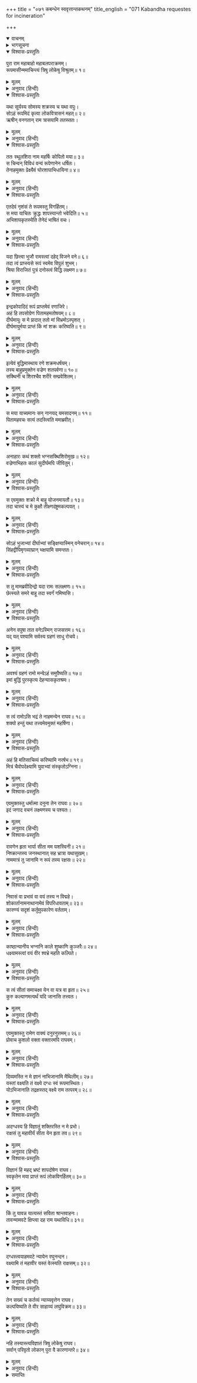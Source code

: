 +++
title = "०७१ कबन्धेन स्ववृत्तान्तकथनम्"
title_english = "071 Kabandha requestes for incineration"

+++
<details open><summary>वाचनम्</summary>
<div caption="श्रीराम-हरिसीताराममूर्ति-घनपाठिभ्यां वचनम्" class="audioEmbed" src="https://archive.org/download/Ramayana-recitation-Sriram-harisItArAmamUrti-Ghanapaati-v2/Kanda_3/Kanda_3_ARK-071-Kabandhena_Swa_Vruththantha_Kathanam.mp3"></div>
</details>

<details><summary>भागसूचना</summary>

71. कबन्धकी आत्मकथा, अपने शरीरका दाह हो जानेपर उसका श्रीरामको सीताके अन्वेषणमें सहायता देनेका आश्वासन
</details>

<details open><summary>विश्वास-प्रस्तुतिः</summary>

पुरा राम महाबाहो महाबलपराक्रमम्।  
रूपमासीन्ममाचिन्त्यं त्रिषु लोकेषु विश्रुतम्॥ १॥
</details>

<details><summary>मूलम्</summary>

पुरा राम महाबाहो महाबलपराक्रमम्।  
रूपमासीन्ममाचिन्त्यं त्रिषु लोकेषु विश्रुतम्॥ १॥
</details>

<details><summary>अनुवाद (हिन्दी)</summary>

‘महाबाहु श्रीराम! पूर्वकालमें मेरा रूप महान् बलपराक्रमसे सम्पन्न, अचिन्त्य तथा तीनों लोकोंमें विख्यात था॥ १॥
</details>

<details open><summary>विश्वास-प्रस्तुतिः</summary>

यथा सूर्यस्य सोमस्य शक्रस्य च यथा वपुः।  
सोऽहं रूपमिदं कृत्वा लोकवित्रासनं महत्॥ २॥  
ऋषीन् वनगतान् राम त्रासयामि ततस्ततः।
</details>

<details><summary>मूलम्</summary>

यथा सूर्यस्य सोमस्य शक्रस्य च यथा वपुः।  
सोऽहं रूपमिदं कृत्वा लोकवित्रासनं महत्॥ २॥  
ऋषीन् वनगतान् राम त्रासयामि ततस्ततः।
</details>

<details><summary>अनुवाद (हिन्दी)</summary>

‘सूर्य, चन्द्रमा और इन्द्रका शरीर जैसा तेजस्वी है, वैसा ही मेरा भी था। ऐसा होनेपर भी मैं लोगोंको भयभीत करनेवाले इस अत्यन्त भयंकर राक्षसरूपको धारण करके इधर-उधर घूमता और वनमें रहनेवाले ऋषियोंको डराया करता था॥ २ १/२॥
</details>

<details open><summary>विश्वास-प्रस्तुतिः</summary>

ततः स्थूलशिरा नाम महर्षिः कोपितो मया॥ ३॥  
स चिन्वन् विविधं वन्यं रूपेणानेन धर्षितः।  
तेनाहमुक्तः प्रेक्ष्यैवं घोरशापाभिधायिना॥ ४॥
</details>

<details><summary>मूलम्</summary>

ततः स्थूलशिरा नाम महर्षिः कोपितो मया॥ ३॥  
स चिन्वन् विविधं वन्यं रूपेणानेन धर्षितः।  
तेनाहमुक्तः प्रेक्ष्यैवं घोरशापाभिधायिना॥ ४॥
</details>

<details><summary>अनुवाद (हिन्दी)</summary>

अपने इस बर्तावसे एक दिन मैंने स्थूलशिरा नामक महर्षिको कुपित कर दिया। वे नाना प्रकारके जंगली फल-मूल आदिका संचय कर रहे थे, उसी समय मैंने उन्हें इस राक्षसरूपसे डरा दिया। मुझे ऐसे विकट रूपमें देखकर उन्होंने घोर शाप देते हुए कहा—॥ ३-४॥
</details>

<details open><summary>विश्वास-प्रस्तुतिः</summary>

एतदेवं नृशंसं ते रूपमस्तु विगर्हितम्।  
स मया याचितः क्रुद्धः शापस्यान्तो भवेदिति॥ ५॥  
अभिशापकृतस्येति तेनेदं भाषितं वचः।
</details>

<details><summary>मूलम्</summary>

एतदेवं नृशंसं ते रूपमस्तु विगर्हितम्।  
स मया याचितः क्रुद्धः शापस्यान्तो भवेदिति॥ ५॥  
अभिशापकृतस्येति तेनेदं भाषितं वचः।
</details>

<details><summary>अनुवाद (हिन्दी)</summary>

‘दुरात्मन्! आजसे सदाके लिये तुम्हारा यही क्रूर और निन्दित रूप रह जाय।’ यह सुनकर मैंने उन कुपित महर्षिसे प्रार्थना की—‘भगवन्! इस अभिशाप (तिरस्कार) जनित शापका अन्त होना चाहिये।’ तब उन्होंने इस प्रकार कहा—॥ ५॥
</details>

<details open><summary>विश्वास-प्रस्तुतिः</summary>

यदा छित्त्वा भुजौ रामस्त्वां दहेद् विजने वने॥ ६॥  
तदा त्वं प्राप्स्यसे रूपं स्वमेव विपुलं शुभम्।  
श्रिया विराजितं पुत्रं दनोस्त्वं विद्धि लक्ष्मण॥ ७॥
</details>

<details><summary>मूलम्</summary>

यदा छित्त्वा भुजौ रामस्त्वां दहेद् विजने वने॥ ६॥  
तदा त्वं प्राप्स्यसे रूपं स्वमेव विपुलं शुभम्।  
श्रिया विराजितं पुत्रं दनोस्त्वं विद्धि लक्ष्मण॥ ७॥
</details>

<details><summary>अनुवाद (हिन्दी)</summary>

‘जब श्रीराम (और लक्ष्मण) तुम्हारी दोनों भुजाएँ काटकर तुम्हें निर्जन वनमें जलायेंगे, तब तुम पुनः अपने उसी परम उत्तम, सुन्दर और शोभासम्पन्न रूपको प्राप्त कर लोगे।’ लक्ष्मण! इस प्रकार तुम मुझे एक दुराचारी दानव समझो॥ ६-७॥
</details>

<details open><summary>विश्वास-प्रस्तुतिः</summary>

इन्द्रकोपादिदं रूपं प्राप्तमेवं रणाजिरे।  
अहं हि तपसोग्रेण पितामहमतोषयम्॥ ८॥  
दीर्घमायुः स मे प्रादात् ततो मां विभ्रमोऽस्पृशत् ।  
दीर्घमायुर्मया प्राप्तं किं मां शक्रः करिष्यति॥ ९॥
</details>

<details><summary>मूलम्</summary>

इन्द्रकोपादिदं रूपं प्राप्तमेवं रणाजिरे।  
अहं हि तपसोग्रेण पितामहमतोषयम्॥ ८॥  
दीर्घमायुः स मे प्रादात् ततो मां विभ्रमोऽस्पृशत् ।  
दीर्घमायुर्मया प्राप्तं किं मां शक्रः करिष्यति॥ ९॥
</details>

<details><summary>अनुवाद (हिन्दी)</summary>

‘मेरा जो यह ऐसा रूप है, यह समराङ्गणमें इन्द्रके क्रोधसे प्राप्त हुआ है। मैंने पूर्वकालमें राक्षस होनेके पश्चात् घोर तपस्या करके पितामह ब्रह्माजीको संतुष्ट किया और उन्होंने मुझे दीर्घजीवी होनेका वर दिया। इससे मेरी बुद्धिमें यह भ्रम या अहंकार उत्पन्न हो गया कि मुझे तो दीर्घकालतक बनी रहनेवाली आयु प्राप्त हुई है; फिर इन्द्र मेरा क्या कर लेंगे?॥ ८-९॥
</details>

<details open><summary>विश्वास-प्रस्तुतिः</summary>

इत्येवं बुद्धिमास्थाय रणे शक्रमधर्षयम्।  
तस्य बाहुप्रमुक्तेन वज्रेण शतपर्वणा॥ १०॥  
सक्थिनी च शिरश्चैव शरीरे सम्प्रवेशितम्।
</details>

<details><summary>मूलम्</summary>

इत्येवं बुद्धिमास्थाय रणे शक्रमधर्षयम्।  
तस्य बाहुप्रमुक्तेन वज्रेण शतपर्वणा॥ १०॥  
सक्थिनी च शिरश्चैव शरीरे सम्प्रवेशितम्।
</details>

<details><summary>अनुवाद (हिन्दी)</summary>

‘ऐसे विचारका आश्रय लेकर एक दिन मैंने युद्धमें देवराजपर आक्रमण किया। उस समय इन्द्रने मुझपर सौ धारोंवाले वज्रका प्रहार किया। उनके छोड़े हुए उस वज्रसे मेरी जाँघें और मस्तक मेरे ही शरीरमें घुस गये॥ १० १/२॥
</details>

<details open><summary>विश्वास-प्रस्तुतिः</summary>

स मया याच्यमानः सन् नानयद् यमसादनम्॥ ११॥  
पितामहवचः सत्यं तदस्त्विति ममाब्रवीत्।
</details>

<details><summary>मूलम्</summary>

स मया याच्यमानः सन् नानयद् यमसादनम्॥ ११॥  
पितामहवचः सत्यं तदस्त्विति ममाब्रवीत्।
</details>

<details><summary>अनुवाद (हिन्दी)</summary>

‘मैंने बहुत प्रार्थना की, इसलिये उन्होंने मुझे यमलोक नहीं पठाया और कहा—‘पितामह ब्रह्माजीने जो तुम्हें दीर्घजीवी होनेके लिये वरदान दिया है, वह सत्य हो’॥ ११ १/२॥
</details>

<details open><summary>विश्वास-प्रस्तुतिः</summary>

अनाहारः कथं शक्तो भग्नसक्थिशिरोमुखः॥ १२॥  
वज्रेणाभिहतः कालं सुदीर्घमपि जीवितुम्।
</details>

<details><summary>मूलम्</summary>

अनाहारः कथं शक्तो भग्नसक्थिशिरोमुखः॥ १२॥  
वज्रेणाभिहतः कालं सुदीर्घमपि जीवितुम्।
</details>

<details><summary>अनुवाद (हिन्दी)</summary>

‘तब मैंने कहा—देवराज! आपने अपने वज्रकी मारसे मेरी जाँघें, मस्तक और मुँह सभी तोड़ डाले। अब मैं कैसे आहार ग्रहण करूँगा और निराहार रहकर किस प्रकार सुदीर्घकालतक जीवित रह सकूँगा?॥
</details>

<details open><summary>विश्वास-प्रस्तुतिः</summary>

स एवमुक्तः शक्रो मे बाहू योजनमायतौ॥ १३॥  
तदा चास्यं च मे कुक्षौ तीक्ष्णदंष्ट्रमकल्पयत् ।
</details>

<details><summary>मूलम्</summary>

स एवमुक्तः शक्रो मे बाहू योजनमायतौ॥ १३॥  
तदा चास्यं च मे कुक्षौ तीक्ष्णदंष्ट्रमकल्पयत् ।
</details>

<details><summary>अनुवाद (हिन्दी)</summary>

‘मेरे ऐसा कहनेपर इन्द्रने मेरी भुजाएँ एक-एक योजन लंबी कर दीं एवं तत्काल ही मेरे पेटमें तीखे दाढ़ोंवाला एक मुख बना दिया॥ १३ १/२॥
</details>

<details open><summary>विश्वास-प्रस्तुतिः</summary>

सोऽहं भुजाभ्यां दीर्घाभ्यां सङ्क्षिप्यास्मिन् वनेचरान्॥ १४॥  
सिंहद्वीपिमृगव्याघ्रान् भक्षयामि समन्ततः।
</details>

<details><summary>मूलम्</summary>

सोऽहं भुजाभ्यां दीर्घाभ्यां सङ्क्षिप्यास्मिन् वनेचरान्॥ १४॥  
सिंहद्वीपिमृगव्याघ्रान् भक्षयामि समन्ततः।
</details>

<details><summary>अनुवाद (हिन्दी)</summary>

‘इस प्रकार मैं विशाल भुजाओंद्वारा वनमें रहनेवाले सिंह, चीते, हरिन और बाघ आदि जन्तुओंको सब ओरसे समेटकर खाया करता था॥ १४ १/२॥
</details>

<details open><summary>विश्वास-प्रस्तुतिः</summary>

स तु मामब्रवीदिन्द्रो यदा रामः सलक्ष्मणः॥ १५॥  
छेत्स्यते समरे बाहू तदा स्वर्गं गमिष्यसि।
</details>

<details><summary>मूलम्</summary>

स तु मामब्रवीदिन्द्रो यदा रामः सलक्ष्मणः॥ १५॥  
छेत्स्यते समरे बाहू तदा स्वर्गं गमिष्यसि।
</details>

<details><summary>अनुवाद (हिन्दी)</summary>

‘इन्द्रने मुझे यह भी बतला दिया था कि जब लक्ष्मणसहित श्रीराम तुम्हारी भुजाएँ काट देंगे, उस समय तुम स्वर्गमें जाओगे॥ १५ १/२॥
</details>

<details open><summary>विश्वास-प्रस्तुतिः</summary>

अनेन वपुषा तात वनेऽस्मिन् राजसत्तम॥ १६॥  
यद् यत् पश्यामि सर्वस्य ग्रहणं साधु रोचये।
</details>

<details><summary>मूलम्</summary>

अनेन वपुषा तात वनेऽस्मिन् राजसत्तम॥ १६॥  
यद् यत् पश्यामि सर्वस्य ग्रहणं साधु रोचये।
</details>

<details><summary>अनुवाद (हिन्दी)</summary>

‘तात! राजशिरोमणे! इस शरीरसे इस वनके भीतर मैं जो-जो वस्तु देखता हूँ, वह सब ग्रहण कर लेना मुझे ठीक लगता है॥ १६ १/२॥
</details>

<details open><summary>विश्वास-प्रस्तुतिः</summary>

अवश्यं ग्रहणं रामो मन्येऽहं समुपैष्यति॥ १७॥  
इमां बुद्धिं पुरस्कृत्य देहन्यासकृतश्रमः।
</details>

<details><summary>मूलम्</summary>

अवश्यं ग्रहणं रामो मन्येऽहं समुपैष्यति॥ १७॥  
इमां बुद्धिं पुरस्कृत्य देहन्यासकृतश्रमः।
</details>

<details><summary>अनुवाद (हिन्दी)</summary>

‘इन्द्र तथा मुनिके कथनानुसार मुझे यह विश्वास था कि एक दिन श्रीराम अवश्य मेरी पकड़में आ जायँगे। इसी विचारको सामने रखकर मैं इस शरीरको त्याग देनेके लिये प्रयत्नशील था॥ १७ १/२॥
</details>

<details open><summary>विश्वास-प्रस्तुतिः</summary>

स त्वं रामोऽसि भद्रं ते नाहमन्येन राघव॥ १८॥  
शक्यो हन्तुं यथा तत्त्वमेवमुक्तं महर्षिणा।
</details>

<details><summary>मूलम्</summary>

स त्वं रामोऽसि भद्रं ते नाहमन्येन राघव॥ १८॥  
शक्यो हन्तुं यथा तत्त्वमेवमुक्तं महर्षिणा।
</details>

<details><summary>अनुवाद (हिन्दी)</summary>

‘रघुनन्दन! अवश्य ही आप श्रीराम हैं। आपका कल्याण हो। मैं आपके सिवा दूसरे किसीसे नहीं मारा जा सकता था। यह बात महर्षिने ठीक ही कही थी॥ १८ १/२॥
</details>

<details open><summary>विश्वास-प्रस्तुतिः</summary>

अहं हि मतिसाचिव्यं करिष्यामि नरर्षभ॥ १९॥  
मित्रं चैवोपदेक्ष्यामि युवाभ्यां संस्कृतोऽग्निना।
</details>

<details><summary>मूलम्</summary>

अहं हि मतिसाचिव्यं करिष्यामि नरर्षभ॥ १९॥  
मित्रं चैवोपदेक्ष्यामि युवाभ्यां संस्कृतोऽग्निना।
</details>

<details><summary>अनुवाद (हिन्दी)</summary>

‘नरश्रेष्ठ! आप दोनों जब अग्निके द्वारा मेरा दाह-संस्कार कर देंगे, उस समय मैं आपकी बौद्धिक सहायता करूँगा। आप दोनोंके लिये एक अच्छे मित्रका पता बताऊँगा’॥ १९ १/२॥
</details>

<details open><summary>विश्वास-प्रस्तुतिः</summary>

एवमुक्तस्तु धर्मात्मा दनुना तेन राघवः॥ २०॥  
इदं जगाद वचनं लक्ष्मणस्य च पश्यतः।
</details>

<details><summary>मूलम्</summary>

एवमुक्तस्तु धर्मात्मा दनुना तेन राघवः॥ २०॥  
इदं जगाद वचनं लक्ष्मणस्य च पश्यतः।
</details>

<details><summary>अनुवाद (हिन्दी)</summary>

उस दानवके ऐसा कहनेपर धर्मात्मा श्रीरामचन्द्रजीने लक्ष्मणके सामने उससे यह बात कही—॥ २० १/२॥
</details>

<details open><summary>विश्वास-प्रस्तुतिः</summary>

रावणेन हृता भार्या सीता मम यशस्विनी॥ २१॥  
निष्क्रान्तस्य जनस्थानात् सह भ्रात्रा यथासुखम्।  
नाममात्रं तु जानामि न रूपं तस्य रक्षसः॥ २२॥
</details>

<details><summary>मूलम्</summary>

रावणेन हृता भार्या सीता मम यशस्विनी॥ २१॥  
निष्क्रान्तस्य जनस्थानात् सह भ्रात्रा यथासुखम्।  
नाममात्रं तु जानामि न रूपं तस्य रक्षसः॥ २२॥
</details>

<details><summary>अनुवाद (हिन्दी)</summary>

‘कबन्ध! मेरी यशस्विनी भार्या सीताको रावण हर ले गया है। उस समय मैं अपने भाई लक्ष्मणके साथ सुखपूर्वक जनस्थानके बाहर चला गया था। मैं उस राक्षसका नाममात्र जानता हूँ। उसकी शकल-सूरतसे परिचित नहीं हूँ॥ २१-२२॥
</details>

<details open><summary>विश्वास-प्रस्तुतिः</summary>

निवासं वा प्रभावं वा वयं तस्य न विद्महे।  
शोकार्तानामनाथानामेवं विपरिधावताम्॥ २३॥  
कारुण्यं सदृशं कर्तुमुपकारेण वर्तताम्।
</details>

<details><summary>मूलम्</summary>

निवासं वा प्रभावं वा वयं तस्य न विद्महे।  
शोकार्तानामनाथानामेवं विपरिधावताम्॥ २३॥  
कारुण्यं सदृशं कर्तुमुपकारेण वर्तताम्।
</details>

<details><summary>अनुवाद (हिन्दी)</summary>

‘वह कहाँ रहता है और कैसा उसका प्रभाव है, इस बातसे हमलोग सर्वथा अनभिज्ञ हैं। इस समय सीताका शोक हमें बड़ी पीड़ा दे रहा है। हम असहाय होकर इसी तरह सब ओर दौड़ रहे हैं। तुम हमारे ऊपर समुचित करुणा करनेके लिये इस विषयमें हमारा कुछ उपकार करो॥ २३ १/२॥
</details>

<details open><summary>विश्वास-प्रस्तुतिः</summary>

काष्ठान्यानीय भग्नानि काले शुष्काणि कुञ्जरैः॥ २४॥  
धक्ष्यामस्त्वां वयं वीर श्वभ्रे महति कल्पिते।
</details>

<details><summary>मूलम्</summary>

काष्ठान्यानीय भग्नानि काले शुष्काणि कुञ्जरैः॥ २४॥  
धक्ष्यामस्त्वां वयं वीर श्वभ्रे महति कल्पिते।
</details>

<details><summary>अनुवाद (हिन्दी)</summary>

‘वीर! फिर हमलोग हाथियोंद्वारा तोड़े गये सूखे काठ लाकर स्वयं खोदे हुए एक बहुत बड़े गड्ढेमें तुम्हारे शरीरको रखकर जला देंगे॥ २४ १/२॥
</details>

<details open><summary>विश्वास-प्रस्तुतिः</summary>

स त्वं सीतां समाचक्ष्व येन वा यत्र वा हृता॥ २५॥  
कुरु कल्याणमत्यर्थं यदि जानासि तत्त्वतः।
</details>

<details><summary>मूलम्</summary>

स त्वं सीतां समाचक्ष्व येन वा यत्र वा हृता॥ २५॥  
कुरु कल्याणमत्यर्थं यदि जानासि तत्त्वतः।
</details>

<details><summary>अनुवाद (हिन्दी)</summary>

‘अतः अब तुम हमें सीताका पता बताओ। इस समय वह कहाँ है? तथा उसे कौन कहाँ ले गया है? यदि ठीक-ठीक जानते हो तो सीताका समाचार बताकर हमारा अत्यन्त कल्याण करो’॥ २५ १/२॥
</details>

<details open><summary>विश्वास-प्रस्तुतिः</summary>

एवमुक्तस्तु रामेण वाक्यं दनुरनुत्तमम्॥ २६॥  
प्रोवाच कुशलो वक्ता वक्तारमपि राघवम्।
</details>

<details><summary>मूलम्</summary>

एवमुक्तस्तु रामेण वाक्यं दनुरनुत्तमम्॥ २६॥  
प्रोवाच कुशलो वक्ता वक्तारमपि राघवम्।
</details>

<details><summary>अनुवाद (हिन्दी)</summary>

श्रीरामचन्द्रजीके ऐसा कहनेपर बातचीतमें कुशल उस दानवने उन प्रवचनपटु रघुनाथजीसे यह परम उत्तम बात कही—॥ २६ १/२॥
</details>

<details open><summary>विश्वास-प्रस्तुतिः</summary>

दिव्यमस्ति न मे ज्ञानं नाभिजानामि मैथिलीम्॥ २७॥  
यस्तां वक्ष्यति तं वक्ष्ये दग्धः स्वं रूपमास्थितः।  
योऽभिजानाति तद्रक्षस्तद् वक्ष्ये राम तत्परम्॥ २८॥
</details>

<details><summary>मूलम्</summary>

दिव्यमस्ति न मे ज्ञानं नाभिजानामि मैथिलीम्॥ २७॥  
यस्तां वक्ष्यति तं वक्ष्ये दग्धः स्वं रूपमास्थितः।  
योऽभिजानाति तद्रक्षस्तद् वक्ष्ये राम तत्परम्॥ २८॥
</details>

<details><summary>अनुवाद (हिन्दी)</summary>

‘श्रीराम! इस समय मुझे दिव्य ज्ञान नहीं है, इसलिये मैं मिथिलेशकुमारीके विषयमें कुछ भी नहीं जानता। जब मेरे इस शरीरका दाह हो जायगा, तब मैं अपने पूर्व स्वरूपको प्राप्त होकर किसी ऐसे व्यक्तिका पता बता सकूँगा, जो सीताके विषयमें आपको कुछ बतायेगा तथा जो उस उत्कृष्ट राक्षसको भी जानता होगा, ऐसे पुरुषका आपको परिचय दूँगा॥ २७-२८॥
</details>

<details open><summary>विश्वास-प्रस्तुतिः</summary>

अदग्धस्य हि विज्ञातुं शक्तिरस्ति न मे प्रभो।  
राक्षसं तु महावीर्यं सीता येन हृता तव॥ २९॥
</details>

<details><summary>मूलम्</summary>

अदग्धस्य हि विज्ञातुं शक्तिरस्ति न मे प्रभो।  
राक्षसं तु महावीर्यं सीता येन हृता तव॥ २९॥
</details>

<details><summary>अनुवाद (हिन्दी)</summary>

‘प्रभो! जबतक मेरे इस शरीरका दाह नहीं होगा तबतक मुझमें यह जाननेकी शक्ति नहीं आ सकती कि वह महापराक्रमी राक्षस कौन है, जिसने आपकी सीताका अपहरण किया है॥ २९॥
</details>

<details open><summary>विश्वास-प्रस्तुतिः</summary>

विज्ञानं हि महद् भ्रष्टं शापदोषेण राघव।  
स्वकृतेन मया प्राप्तं रूपं लोकविगर्हितम्॥ ३०॥
</details>

<details><summary>मूलम्</summary>

विज्ञानं हि महद् भ्रष्टं शापदोषेण राघव।  
स्वकृतेन मया प्राप्तं रूपं लोकविगर्हितम्॥ ३०॥
</details>

<details><summary>अनुवाद (हिन्दी)</summary>

‘रघुनन्दन! शाप-दोषके कारण मेरा महान् विज्ञान नष्ट हो गया है। अपनी ही करतूतसे मुझे यह लोकनिन्दित रूप प्राप्त हुआ है॥ ३०॥
</details>

<details open><summary>विश्वास-प्रस्तुतिः</summary>

किं तु यावन्न यात्यस्तं सविता श्रान्तवाहनः।  
तावन्मामवटे क्षिप्त्वा दह राम यथाविधि॥ ३१॥
</details>

<details><summary>मूलम्</summary>

किं तु यावन्न यात्यस्तं सविता श्रान्तवाहनः।  
तावन्मामवटे क्षिप्त्वा दह राम यथाविधि॥ ३१॥
</details>

<details><summary>अनुवाद (हिन्दी)</summary>

‘किंतु श्रीराम! जबतक सूर्यदेव अपने वाहनोंके थक जानेपर अस्त नहीं हो जाते, तभीतक मुझे गड्ढेमें डालकर शास्त्रीय विधिके अनुसार मेरा दाह-संस्कार कर दीजिये॥ ३१॥
</details>

<details open><summary>विश्वास-प्रस्तुतिः</summary>

दग्धस्त्वयाहमवटे न्यायेन रघुनन्दन।  
वक्ष्यामि तं महावीर यस्तं वेत्स्यति राक्षसम्॥ ३२॥
</details>

<details><summary>मूलम्</summary>

दग्धस्त्वयाहमवटे न्यायेन रघुनन्दन।  
वक्ष्यामि तं महावीर यस्तं वेत्स्यति राक्षसम्॥ ३२॥
</details>

<details><summary>अनुवाद (हिन्दी)</summary>

‘महावीर रघुनन्दन! आपके द्वारा विधिपूर्वक गड्ढेमें मेरे शरीरका दाह हो जानेपर मैं ऐसे महापुरुषका परिचय दूँगा, जो उस राक्षसको जानते होंगे॥ ३२॥
</details>

<details open><summary>विश्वास-प्रस्तुतिः</summary>

तेन सख्यं च कर्तव्यं न्याय्यवृत्तेन राघव।  
कल्पयिष्यति ते वीर साहाय्यं लघुविक्रम॥ ३३॥
</details>

<details><summary>मूलम्</summary>

तेन सख्यं च कर्तव्यं न्याय्यवृत्तेन राघव।  
कल्पयिष्यति ते वीर साहाय्यं लघुविक्रम॥ ३३॥
</details>

<details><summary>अनुवाद (हिन्दी)</summary>

‘शीघ्र पराक्रम प्रकट करनेवाले वीर रघुनाथजी! न्यायोचित आचारवाले उन महापुरुषके साथ आपको मित्रता कर लेनी चाहिये। वे आपकी सहायता करेंगे॥
</details>

<details open><summary>विश्वास-प्रस्तुतिः</summary>

नहि तस्यास्त्यविज्ञातं त्रिषु लोकेषु राघव।  
सर्वान् परिवृतो लोकान् पुरा वै कारणान्तरे॥ ३४॥
</details>

<details><summary>मूलम्</summary>

नहि तस्यास्त्यविज्ञातं त्रिषु लोकेषु राघव।  
सर्वान् परिवृतो लोकान् पुरा वै कारणान्तरे॥ ३४॥
</details>

<details><summary>अनुवाद (हिन्दी)</summary>

‘रघुनन्दन! उनके लिये तीनों लोकोंमें कुछ भी अज्ञात नहीं है; क्योंकि किसी कारणवश वे पहले समस्त लोकोंमें चक्कर लगा चुके हैं’॥ ३४॥
</details>

<details><summary>समाप्तिः</summary>

इत्यार्षे श्रीमद्रामायणे वाल्मीकीये आदिकाव्येऽरण्यकाण्डे एकसप्ततितमः सर्गः॥ ७१॥  
इस प्रकार श्रीवाल्मीकिनिर्मित आर्षरामायण आदिकाव्यके अरण्यकाण्डमें इकहत्तरवाँ सर्ग पूरा हुआ॥ ७१॥
</details>

